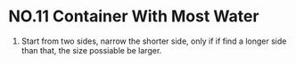 # NO.11 Container With Most Water
1. Start from two sides, narrow the shorter side, only if if find a longer side than that, the size possiable be larger.
